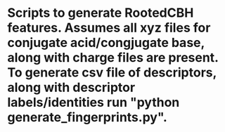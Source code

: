# Scripts to generate RootedCBH features. Assumes all xyz files for conjugate acid/congjugate base, along with charge files are present. To generate csv file of descriptors, along with descriptor labels/identities run "python generate_fingerprints.py". 
